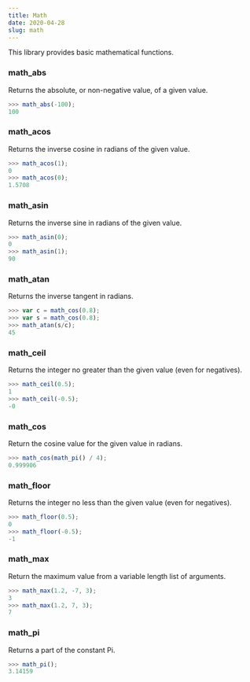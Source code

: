 ```yaml
---
title: Math
date: 2020-04-28
slug: math
---
```


This library provides basic mathematical functions.

### math_abs
Returns the absolute, or non-negative value, of a given value.

```javascript
>>> math_abs(-100);
100
```

### math_acos
Returns the inverse cosine in radians of the given value.

```javascript
>>> math_acos(1);
0
>>> math_acos(0);
1.5708
```

### math_asin
Returns the inverse sine in radians of the given value.

```javascript
>>> math_asin(0);
0
>>> math_asin(1);
90
```

### math_atan
Returns the inverse tangent in radians.

```javascript
>>> var c = math_cos(0.8);
>>> var s = math_cos(0.8);
>>> math_atan(s/c);
45
```

### math_ceil
Returns the integer no greater than the given value (even for negatives).

```javascript
>>> math_ceil(0.5);
1
>>> math_ceil(-0.5);
-0
```

### math_cos
Return the cosine value for the given value in radians.

```javascript
>>> math_cos(math_pi() / 4);
0.999906
```

### math_floor
Returns the integer no less than the given value (even for negatives).

```javascript
>>> math_floor(0.5);
0
>>> math_floor(-0.5);
-1
```

### math_max
Return the maximum value from a variable length list of arguments.

```javascript
>>> math_max(1.2, -7, 3);
3
>>> math_max(1.2, 7, 3);
7
```

### math_pi
Returns a part of the constant Pi.

```javascript
>>> math_pi();
3.14159
```